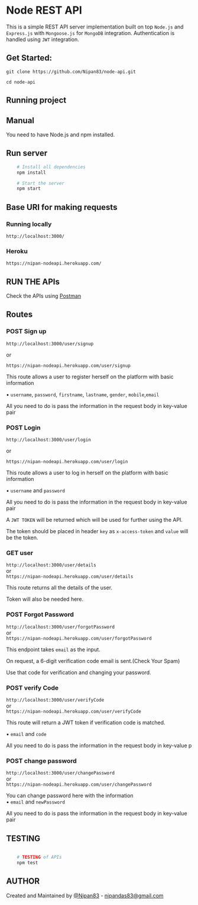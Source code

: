 # Node REST API

This is a simple REST API server implementation built on top `Node.js` and `Express.js` with `Mongoose.js` for `MongoDB` integration. Authentication is handled using `JWT` integration.

## Get Started:

`git clone https://github.com/Nipan83/node-api.git`

`cd node-api`

## Running project

## Manual

You need to have Node.js and npm installed.

## Run server

```sh
	# Install all dependencies
	npm install

	# Start the server
	npm start

```

## Base URI for making requests

### Running locally

`http://localhost:3000/`

### Heroku 

`https://nipan-nodeapi.herokuapp.com/`

## RUN THE APIs

Check the APIs using [Postman](https://chrome.google.com/webstore/detail/postman/fhbjgbiflinjbdggehcddcbncdddomop)

## Routes

### POST Sign up

`http://localhost:3000/user/signup` <br />

or <br />

`https://nipan-nodeapi.herokuapp.com/user/signup`

This route allows a user to register herself on the platform with basic information <br />

▪ `username`, `password`, `firstname`, `lastname`, `gender`, `mobile`,`email` <br />

All you need to do is pass the information in the request body in key-value pair 


### POST Login

`http://localhost:3000/user/login` <br />

or <br />

`https://nipan-nodeapi.herokuapp.com/user/login` <br />

This route allows a user to log in herself on the platform with basic information <br />

▪ `username` and `password` <br />

All you need to do is pass the information in the request body in key-value pair 

A `JWT TOKEN` will be returned which will be used for further using the API.

The token should be placed in header `key` as `x-access-token` and `value` will be the token.

### GET user

`http://localhost:3000/user/details` <br />
or <br />
`https://nipan-nodeapi.herokuapp.com/user/details`<br />

This route returns all the details of the user.

Token will also be needed here.

### POST Forgot Password

`http://localhost:3000/user/forgotPassword` <br />
or <br />
`https://nipan-nodeapi.herokuapp.com/user/forgotPassword` <br />

 This endpoint takes `email` as the input. 

On request, a 6-digit verification code email is sent.(Check Your Spam)

Use that code for verification and changing your password.




### POST verify Code

`http://localhost:3000/user/verifyCode`<br />
or <br />
`https://nipan-nodeapi.herokuapp.com/user/verifyCode`<br />

This route will return a JWT token if verification code is matched.<br />

▪ `email` and `code` <br />

All you need to do is pass the information in the request body in key-value p


### POST change password

`http://localhost:3000/user/changePassword` <br />
or <br />
`https://nipan-nodeapi.herokuapp.com/user/changePassword` <br />

You can change password here with the information <br />
▪ `email` and `newPassword` <br />

All you need to do is pass the information in the request body in key-value pair 




## TESTING

```sh

	# TESTING of APIs
	npm test

```


## AUTHOR

Created and Maintained by [@Nipan83](https://github.com/Nipan83) - nipandas83@gmail.com

